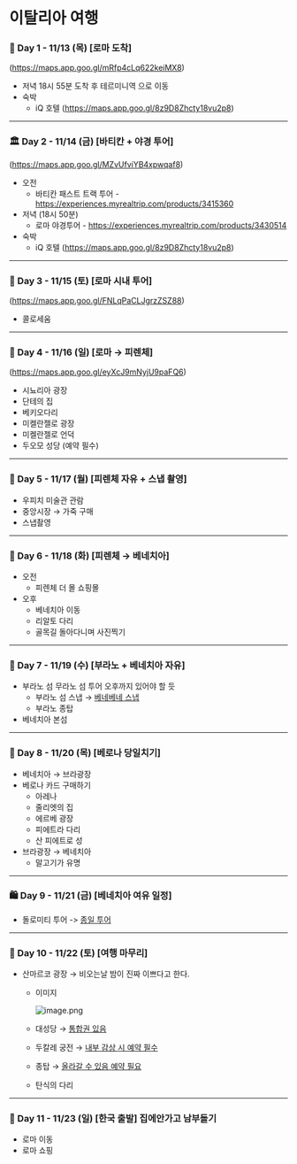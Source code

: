 # 이탈리아 여행

### **🛬 Day 1 - 11/13 (목) [로마 도착]**

(https://maps.app.goo.gl/mRfp4cLq622keiMX8)

- 저녁 18시 55분 도착 후 테르미니역 으로 이동
- 숙박
    - iQ 호텔 (https://maps.app.goo.gl/8z9D8Zhcty18vu2p8)

---

### **🏛️ Day 2 - 11/14 (금) [바티칸 + 야경 투어]**

(https://maps.app.goo.gl/MZvUfviYB4xpwqaf8)

- 오전
    - 바티칸 패스트 트랙 투어 - https://experiences.myrealtrip.com/products/3415360
- 저녁 (18시 50분)
    - 로마 야경투어 - https://experiences.myrealtrip.com/products/3430514
- 숙박
    - iQ 호텔 (https://maps.app.goo.gl/8z9D8Zhcty18vu2p8)

---

### **🍕 Day 3 - 11/15 (토) [로마 시내 투어]**

(https://maps.app.goo.gl/FNLqPaCLJgrzZSZ88)

- 콜로세움

---

### **🚄 Day 4 - 11/16 (일) [로마 → 피렌체]**

(https://maps.app.goo.gl/eyXcJ9mNyjU9paFQ6)

- 시뇨리아 광장
- 단테의 집
- 베키오다리
- 미켈란젤로 광장
- 미켈란젤로 언덕
- 두오모 성당 (예약 필수)

---

### **📸 Day 5 - 11/17 (월) [피렌체 자유 + 스냅 촬영]**

- 우피치 미술관 관람
- 중앙시장 → 가죽 구매
- 스냅촬영

---

### **🚤 Day 6 - 11/18 (화) [피렌체 → 베네치아]**

- 오전
    - 피렌체 더 몰 쇼핑몰
- 오후
    - 베네치아 이동
    - 리알토 다리
    - 골목길 돌아다니며 사진찍기

---

### **🎨 Day 7 - 11/19 (수) [부라노 + 베네치아 자유]**

- 부라노 섬 무라노 섬 투어 오후까지 있어야 할 듯
    - 부라노 섬 스냅 → [베네베네 스냅](https://experiences.myrealtrip.com/products/3859831)
    - 부라노 종탑
- 베네치아 본섬

---

### **🏰 Day 8 - 11/20 (목) [베로나 당일치기]**

- 베네치아 → 브라광장
- 베로나 카드 구매하기
    - 아레나
    - 줄리엣의 집
    - 에르베 광장
    - 피에트라 다리
    - 산 피에트로 성
- 브라광장 → 베네치아
    - 말고기가 유명

---

### **🛍️ Day 9 - 11/21 (금) [베네치아 여유 일정]**

- 돌로미티 투어 -> [종일 투어](https://experiences.myrealtrip.com/products/3412821)

---

### **🎁 Day 10 - 11/22 (토) [여행 마무리]**

- 산마르코 광장 → 비오는날 밤이 진짜 이쁘다고 한다.
    - 이미지
        
        ![image.png](attachment:cb3510ba-30da-4460-8547-cd0e25d6aacc:image.png)
        
    - 대성당 → [통합권 있음](https://m.blog.naver.com/bonbonparis16/223050860492)
    - 두칼레 궁전 → [내부 감상 시 예약 필수](https://www.myrealtrip.com/offers/143429)
    - 종탑 → [올라갈 수 있음 예약 필요](https://m.blog.naver.com/houself/223493948167)
    - 탄식의 다리

---

### **🛬 Day 11 - 11/23 (일) [한국 출발] 집에안가고 남부돌기**

- 로마 이동
- 로마 쇼핑